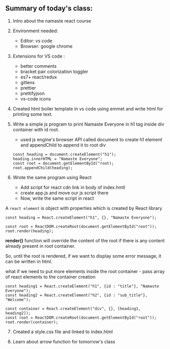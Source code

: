 ## Summary of today's class:

1. Intro about the namaste react course

2. Environment needed: 
   - Editor: vs code 
   - Browser: google chrome

3. Extensions for VS code :
   - better comments
   - bracket pair colorization toggler
   - es7+ react/redux
   - gitlens
   - prettier
   - prettifyjson
   - vs-code icons

4. Created html boiler template in vs code using emmet and write html for printing some text.

5. Write a simple js program to print Namaste Everyone in h1 tag inside div container with id root.
   - used js engine's browser API called document to create h1 element and appendChild to append it to root div
   ```
   const heading = document.createElement("h1"); 
   heading.innerHTML = "Namaste Everyone";
   const root = document.getElementById("root);
   root.appendChild(heading);
   ```

6. Wrote the same program using React
   - Add script for react cdn link in body of index.hmtl
   - create app.js and move our js script there
   - Now, write the same script in react

A `react element` is object with properties which is created by React library

```
const heading = React.createElement("h1", {}, "Namaste Everyone");

const root = ReactDOM.createRoot(document.getElementById("root"));
root.render(heading);
```

**render()** function will override the content of the root if there is any content already present in root container.

So, until the root is rendered, if we want to display some error message, it can be written in html.

what if we need to put more elements inside the root container - pass array of react elements to the container creation

```
const heading1 = React.createElement("h1", {id : "title"}, "Namaste Everyone");
const heading2 = React.createElement("h2", {id : "sub_title"}, "Welcome");

const container = React.createElement("div", {}, [heading1, heading2]);
const root = ReactDOM.createRoot(document.getElementById("root"));
root.render(container);
```

7. Created a style.css file and linked to index.html

8. Learn about arrow function for tomorrow's class
